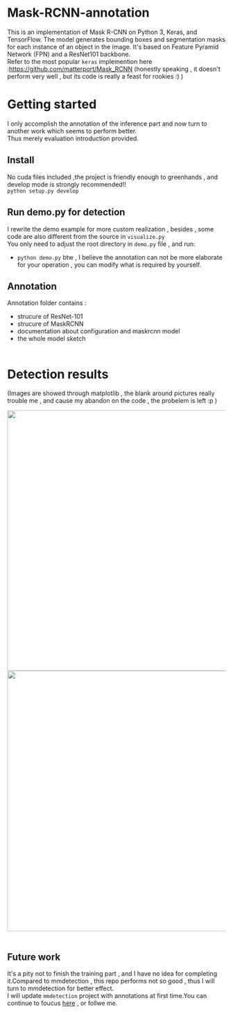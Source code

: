 # Mask-RCNN-annotation
This is an implementation of Mask R-CNN on Python 3, Keras, and TensorFlow. The model generates bounding boxes and segmentation masks for each instance of an object in the image. It's based on Feature Pyramid Network (FPN) and a ResNet101 backbone.<br />
Refer to the most popular `keras` implemention here :https://github.com/matterport/Mask_RCNN (honestly speaking , it doesn't perform very well , but its code is really a feast for rookies :)  )
<br>
# Getting started
I only accomplish the annotation of the inference part and now turn to another work which seems to perform better.<br/>
Thus merely evaluation introduction provided.  <br/>
## Install<br/>
No cuda files included ,the  project is friendly enough to greenhands , and develop mode is strongly recommended!! <br/>
```python setup.py develop```<br/>

## Run demo.py for detection<br/>
I rewrite the demo example for more custom realization , besides , some code are also different from the source in `visualize.py`<br/>
You only need to adjust the root directory in `demo.py` file , and run:<br/>
* ```python demo.py```
btw , I believe the annotation can not be more elaborate for your operation , you can modify what is required by yourself.<br/>
## Annotation
Annotation folder contains :
* strucure of ResNet-101
* strucure of MaskRCNN
* documentation about configuration and maskrcnn model
* the whole model sketch<br><br>


# Detection results
(Images are showed through matplotlib , the blank around pictures really trouble me , and cause my abandon on the code , the probelem is left  :p )
<div align=center><img width="600" height="600" src="https://github.com/ming71/Mask-RCNN-annotation/blob/master/output/0.7848402349160818.jpg"/></div>
<div align=center><img width="600" height="600" src="https://github.com/ming71/Mask-RCNN-annotation/blob/master/output/0.3278841376282916.jpg"/></div><br/>

## Future work
It's a pity not to finish the training part , and I have no idea for completing it.Compared to mmdetection , this repo performs not so good , thus I will turn to mmdetection for better effect.<br>
I will update `mmdetection` project with annotations at first time.You can continue to foucus [here](https://blog.csdn.net/mingqi1996/article/details/88091802) , or follwe me.

